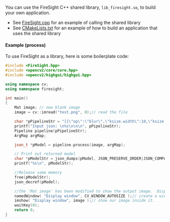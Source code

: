 You can use the FireSight C++ shared library, `lib_firesight.so`, to build your own application.

* See [FireSight.cpp](https://github.com/firepick1/FireSight/blob/master/FireSight.cpp) for an example of calling the shared library
* See [CMakeLists.txt](https://github.com/firepick1/FireSight/blob/master/CMakeLists.txt) for an example of how to build an application that uses the shared library

#### Example (process)
To use FireSight as a library, here is some boilerplate code:
```cpp
#include <FireSight.hpp>
#include <opencv2/core/core.hpp>
#include <opencv2/highgui/highgui.hpp>

using namespace cv;
using namespace firesight;

int main()
{
    Mat image; // new blank image
    image = cv::imread("test.png", 0);// read the file

    char *pPipelineStr = "[{\"op\":\"blur\",\"ksize.width\":10,\"ksize.height\":10},{\"op\":\"imwrite\", \"path\":\"blur.jpg\"}]";
    printf("Input json: \n%s\n\n\n", pPipelineStr);
    Pipeline pipeline(pPipelineStr);
    ArgMap argMap;

    json_t *pModel = pipeline.process(image, argMap);

    // Print out returned model
    char *pModelStr = json_dumps(pModel, JSON_PRESERVE_ORDER|JSON_COMPACT|JSON_INDENT(2));
    printf("%s\n", pModelStr);

    //Release some memory
    free(pModelStr);
    json_decref(pModel);

    //the 'Mat image' has been modified to show the output image.  Display to screen for debug.
    namedWindow( "Display window", CV_WINDOW_AUTOSIZE );// create a window for display.
    imshow( "Display window", image );// show our image inside it.
    waitKey(0);
    return 0;
}
```
